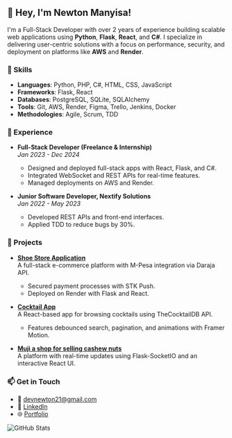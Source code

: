 ## 👋 Hey, I'm Newton Manyisa!

I'm a Full-Stack Developer with over 2 years of experience building scalable web applications using **Python**, **Flask**, **React**, and **C#**. I specialize in delivering user-centric solutions with a focus on performance, security, and deployment on platforms like **AWS** and **Render**.

### 🔧 Skills
- **Languages**: Python, PHP, C#, HTML, CSS, JavaScript
- **Frameworks**: Flask, React
- **Databases**: PostgreSQL, SQLite, SQLAlchemy
- **Tools**: Git, AWS, Render, Figma, Trello, Jenkins, Docker
- **Methodologies**: Agile, Scrum, TDD

### 💼 Experience
- **Full-Stack Developer (Freelance & Internship)**  
  *Jan 2023 - Dec 2024*  
  - Designed and deployed full-stack apps with React, Flask, and C#.  
  - Integrated WebSocket and REST APIs for real-time features.  
  - Managed deployments on AWS and Render.

- **Junior Software Developer, Nextify Solutions**  
  *Jan 2022 - May 2023*  
  - Developed REST APIs and front-end interfaces.  
  - Applied TDD to reduce bugs by 30%.

### 🌟 Projects
- **[Shoe Store Application](https://github.com/manyisanewton/shoes-haven.git)**  
  A full-stack e-commerce platform with M-Pesa integration via Daraja API.  
  - Secured payment processes with STK Push.  
  - Deployed on Render with Flask and React.

- **[Cocktail App](https://github.com/manyisanewton/cocktail.git)**  
  A React-based app for browsing cocktails using TheCocktailDB API.  
  - Features debounced search, pagination, and animations with Framer Motion.

- **[Muji a shop for selling cashew nuts](https://github.com/manyisanewton/muji.git)**  
  A platform with real-time updates using Flask-SocketIO and an interactive React UI.

### 📫 Get in Touch
- 📧 [devnewton21@gmail.com](mailto:devnewton21@gmail.com)  
- 💼 [LinkedIn](https://linkedin.com/in/manyisanewton)  
- 🌐 [Portfolio](https://my-cv-qgwr.onrender.com)

![GitHub Stats](https://github-readme-stats.vercel.app/api?username=manyisanewton&show_icons=true&theme=radical)